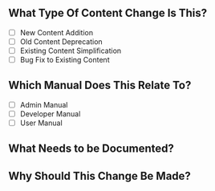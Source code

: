 <!--
Thanks for wanting to contribute to the ownCloud documentation!

However, before reporting any issues, please make sure that you're using the latest available version of master.

To make it possible for us to help you, please fill out below information carefully.
-->
## What Type Of Content Change Is This?
<!-- Please choose all that apply. -->
- [ ] New Content Addition
- [ ] Old Content Deprecation
- [ ] Existing Content Simplification
- [ ] Bug Fix to Existing Content

## Which Manual Does This Relate To?
<!-- Please choose all that apply. -->
- [ ] Admin Manual
- [ ] Developer Manual
- [ ] User Manual

## What Needs to be Documented?
<!--
Please be generous and describe, in detail, what change needs to be made.
Don’t make it a Ph.D. thesis or War and Peace, but provide enough detail so that others can:

1. Understand why the change should be made.
2. Who to talk to, to collect the required information.
3. Who the most appropriate person is to make the change.
4. Who the most appropriate person is to review the change.
-->

## Why Should This Change Be Made?
<!--
As with "What Needs to be Documented", be generous in describing the reasons why this change needs to be made. Sometimes it can be hard to justify the time to implement one issue over another. So to help ensure that your issue is implemented, make sure you provide enough information so that the team can know that your issue needs to have time allocated to it.
-->

